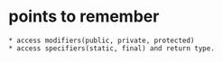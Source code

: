 # points to remember

    * access modifiers(public, private, protected)
    * access specifiers(static, final) and return type.

